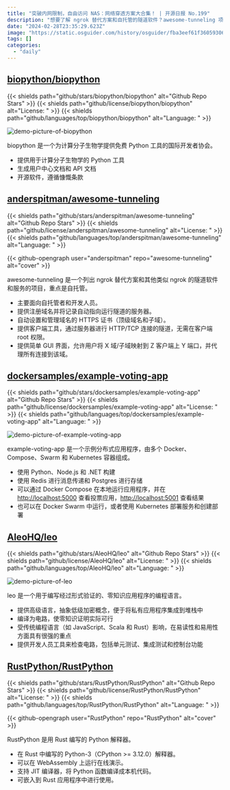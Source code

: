 ```yaml
---
title: "突破内网限制，自由访问 NAS：网络穿透方案大合集！ | 开源日报 No.199"
description: "想要了解 ngrok 替代方案和自托管的隧道软件？awesome-tunneling 项目为您提供解决方案！自动设置域名指向服务器、管理 HTTPS 证书、提供客户端工具和 GUI 界面，让您轻松实现 HTTP/TCP 连接，无需 root 权限。适合自托管者和开发人员使用。"
date: "2024-02-28T23:35:29.623Z"
image: "https://static.osguider.com/history/osguider/fba3eef61f3605930643fe50e8375416.png"
tags: []
categories:
  - "daily"
---
```


## [biopython/biopython](https://github.com/biopython/biopython)

{{< shields path="github/stars/biopython/biopython" alt="Github Repo Stars" >}} {{< shields path="github/license/biopython/biopython" alt="License: " >}} {{< shields path="github/languages/top/biopython/biopython" alt="Language: " >}}

![demo-picture-of-biopython](https://static.osguider.com/history/2024/2f03e93fe5736fc1b943649db186546a.png)

biopython 是一个为计算分子生物学提供免费 Python 工具的国际开发者协会。

- 提供用于计算分子生物学的 Python 工具
- 生成用户中心文档和 API 文档
- 开源软件，遵循慷慨条款
  
## [anderspitman/awesome-tunneling](https://github.com/anderspitman/awesome-tunneling)

{{< shields path="github/stars/anderspitman/awesome-tunneling" alt="Github Repo Stars" >}} {{< shields path="github/license/anderspitman/awesome-tunneling" alt="License: " >}} {{< shields path="github/languages/top/anderspitman/awesome-tunneling" alt="Language: " >}}

{{< github-opengraph user="anderspitman" repo="awesome-tunneling" alt="cover" >}}

awesome-tunneling 是一个列出 ngrok 替代方案和其他类似 ngrok 的隧道软件和服务的项目，重点是自托管。

- 主要面向自托管者和开发人员。
- 提供注册域名并将记录自动指向运行隧道的服务器。
- 自动设置和管理域名的 HTTPS 证书（顶级域名和子域）。
- 提供客户端工具，通过服务器进行 HTTP/TCP 连接的隧道，无需在客户端 root 权限。
- 提供简单 GUI 界面，允许用户将 X 域/子域映射到 Z 客户端上 Y 端口，并代理所有连接到该域。
  
## [dockersamples/example-voting-app](https://github.com/dockersamples/example-voting-app)

{{< shields path="github/stars/dockersamples/example-voting-app" alt="Github Repo Stars" >}} {{< shields path="github/license/dockersamples/example-voting-app" alt="License: " >}} {{< shields path="github/languages/top/dockersamples/example-voting-app" alt="Language: " >}}

![demo-picture-of-example-voting-app](https://static.osguider.com/history/2024/30e391620914be6f3a0a2c1d9075467a.png)

example-voting-app 是一个示例分布式应用程序，由多个 Docker、Compose、Swarm 和 Kubernetes 容器组成。

- 使用 Python、Node.js 和 .NET 构建
- 使用 Redis 进行消息传递和 Postgres 进行存储
- 可以通过 Docker Compose 在本地运行应用程序，并在 <http://localhost:5000> 查看投票应用，<http://localhost:5001> 查看结果
- 也可以在 Docker Swarm 中运行，或者使用 Kubernetes 部署服务和创建部署
  
## [AleoHQ/leo](https://github.com/AleoHQ/leo)

{{< shields path="github/stars/AleoHQ/leo" alt="Github Repo Stars" >}} {{< shields path="github/license/AleoHQ/leo" alt="License: " >}} {{< shields path="github/languages/top/AleoHQ/leo" alt="Language: " >}}

![demo-picture-of-leo](https://static.osguider.com/subject/github/AleoHQ/leo/871e2356493b81fa355af93af86dafcf.png)

leo 是一个用于编写经过形式验证的、零知识应用程序的编程语言。

- 提供高级语言，抽象低级加密概念，便于将私有应用程序集成到堆栈中
- 编译为电路，使零知识证明实际可行
- 受传统编程语言（如 JavaScript、Scala 和 Rust）影响，在易读性和易用性方面具有很强的重点
- 提供开发人员工具来检查电路，包括单元测试、集成测试和控制台功能
  
## [RustPython/RustPython](https://github.com/RustPython/RustPython)

{{< shields path="github/stars/RustPython/RustPython" alt="Github Repo Stars" >}} {{< shields path="github/license/RustPython/RustPython" alt="License: " >}} {{< shields path="github/languages/top/RustPython/RustPython" alt="Language: " >}}

{{< github-opengraph user="RustPython" repo="RustPython" alt="cover" >}}

RustPython 是用 Rust 编写的 Python 解释器。

- 在 Rust 中编写的 Python-3（CPython >= 3.12.0）解释器。
- 可以在 WebAssembly 上运行在线演示。
- 支持 JIT 编译器，将 Python 函数编译成本机代码。
- 可嵌入到 Rust 应用程序中进行使用。
  
